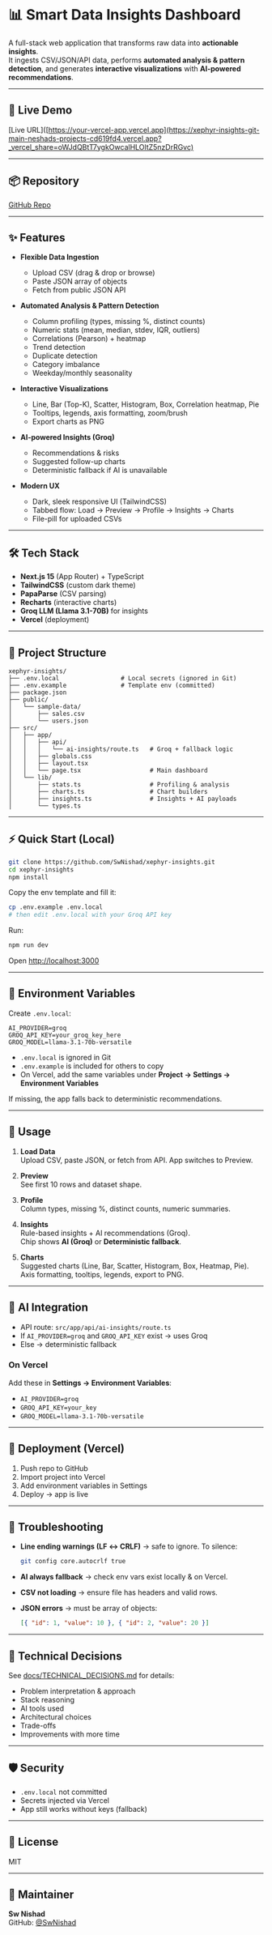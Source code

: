# 📊 Smart Data Insights Dashboard

A full-stack web application that transforms raw data into **actionable insights**.  
It ingests CSV/JSON/API data, performs **automated analysis & pattern detection**, and generates **interactive visualizations** with **AI-powered recommendations**.

---

## 🚀 Live Demo
[Live URL]([https://your-vercel-app.vercel.app](https://xephyr-insights-git-main-neshads-projects-cd619fd4.vercel.app?_vercel_share=oWJdQBtT7ygkOwcalHLOltZ5nzDrRGvc)

---

## 📦 Repository
[GitHub Repo](https://github.com/SwNishad/xephyr-insights)

---

## ✨ Features

- **Flexible Data Ingestion**
  - Upload CSV (drag & drop or browse)
  - Paste JSON array of objects
  - Fetch from public JSON API

- **Automated Analysis & Pattern Detection**
  - Column profiling (types, missing %, distinct counts)
  - Numeric stats (mean, median, stdev, IQR, outliers)
  - Correlations (Pearson) + heatmap
  - Trend detection
  - Duplicate detection
  - Category imbalance
  - Weekday/monthly seasonality

- **Interactive Visualizations**
  - Line, Bar (Top-K), Scatter, Histogram, Box, Correlation heatmap, Pie
  - Tooltips, legends, axis formatting, zoom/brush
  - Export charts as PNG

- **AI-powered Insights (Groq)**
  - Recommendations & risks
  - Suggested follow-up charts
  - Deterministic fallback if AI is unavailable

- **Modern UX**
  - Dark, sleek responsive UI (TailwindCSS)
  - Tabbed flow: Load → Preview → Profile → Insights → Charts
  - File-pill for uploaded CSVs

---

## 🛠️ Tech Stack

- **Next.js 15** (App Router) + TypeScript  
- **TailwindCSS** (custom dark theme)  
- **PapaParse** (CSV parsing)  
- **Recharts** (interactive charts)  
- **Groq LLM (Llama 3.1-70B)** for insights  
- **Vercel** (deployment)

---

## 📂 Project Structure

```
xephyr-insights/
├── .env.local                 # Local secrets (ignored in Git)
├── .env.example               # Template env (committed)
├── package.json
├── public/
│   └── sample-data/
│       ├── sales.csv
│       └── users.json
├── src/
│   ├── app/
│   │   ├── api/
│   │   │   └── ai-insights/route.ts   # Groq + fallback logic
│   │   ├── globals.css
│   │   ├── layout.tsx
│   │   └── page.tsx                   # Main dashboard
│   └── lib/
│       ├── stats.ts                   # Profiling & analysis
│       ├── charts.ts                  # Chart builders
│       ├── insights.ts                # Insights + AI payloads
│       └── types.ts
```

---

## ⚡ Quick Start (Local)

```bash
git clone https://github.com/SwNishad/xephyr-insights.git
cd xephyr-insights
npm install
```

Copy the env template and fill it:

```bash
cp .env.example .env.local
# then edit .env.local with your Groq API key
```

Run:

```bash
npm run dev
```

Open [http://localhost:3000](http://localhost:3000)

---

## 🔐 Environment Variables

Create `.env.local`:

```dotenv
AI_PROVIDER=groq
GROQ_API_KEY=your_groq_key_here
GROQ_MODEL=llama-3.1-70b-versatile
```

- `.env.local` is ignored in Git  
- `.env.example` is included for others to copy  
- On Vercel, add the same variables under **Project → Settings → Environment Variables**  

If missing, the app falls back to deterministic recommendations.

---

## 🧭 Usage

1. **Load Data**  
   Upload CSV, paste JSON, or fetch from API. App switches to Preview.

2. **Preview**  
   See first 10 rows and dataset shape.

3. **Profile**  
   Column types, missing %, distinct counts, numeric summaries.

4. **Insights**  
   Rule-based insights + AI recommendations (Groq).  
   Chip shows **AI (Groq)** or **Deterministic fallback**.

5. **Charts**  
   Suggested charts (Line, Bar, Scatter, Histogram, Box, Heatmap, Pie).  
   Axis formatting, tooltips, legends, export to PNG.

---

## 🤖 AI Integration

- API route: `src/app/api/ai-insights/route.ts`  
- If `AI_PROVIDER=groq` and `GROQ_API_KEY` exist → uses Groq  
- Else → deterministic fallback  

### On Vercel
Add these in **Settings → Environment Variables**:
- `AI_PROVIDER=groq`
- `GROQ_API_KEY=your_key`
- `GROQ_MODEL=llama-3.1-70b-versatile`

---

## 🚀 Deployment (Vercel)

1. Push repo to GitHub  
2. Import project into Vercel  
3. Add environment variables in Settings  
4. Deploy → app is live  

---

## 🧪 Troubleshooting

- **Line ending warnings (LF ↔ CRLF)** → safe to ignore. To silence:  
  ```bash
  git config core.autocrlf true
  ```

- **AI always fallback** → check env vars exist locally & on Vercel.

- **CSV not loading** → ensure file has headers and valid rows.

- **JSON errors** → must be array of objects:  
  ```json
  [{ "id": 1, "value": 10 }, { "id": 2, "value": 20 }]
  ```

---

## 🧭 Technical Decisions

See [docs/TECHNICAL_DECISIONS.md](docs/TECHNICAL_DECISIONS.md) for details:
- Problem interpretation & approach  
- Stack reasoning  
- AI tools used  
- Architectural choices  
- Trade-offs  
- Improvements with more time  

---

## 🛡 Security

- `.env.local` not committed  
- Secrets injected via Vercel  
- App still works without keys (fallback)  

---

## 📜 License

MIT

---

## 👤 Maintainer

**Sw Nishad**  
GitHub: [@SwNishad](https://github.com/SwNishad)
